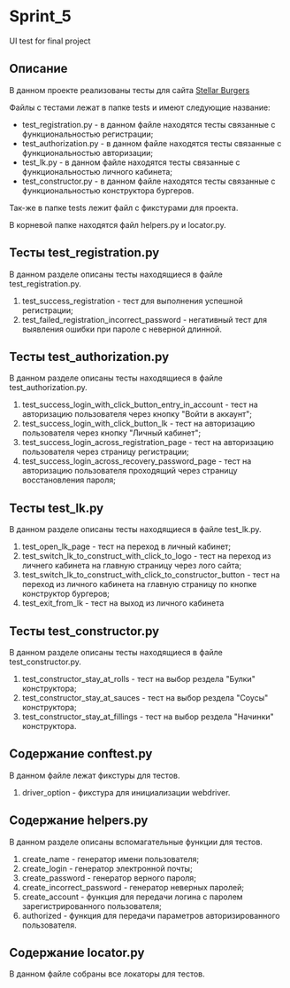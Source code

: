 # Sprint_5
UI test for final project
## Описание
В данном проекте реализованы тесты для сайта [Stellar Burgers](https://stellarburgers.nomoreparties.site)

Файлы с тестами лежат в папке tests и имеют следующие название:
* test_registration.py - в данном файле находятся тесты связанные с функциональностью регистрации;
* test_authorization.py - в данном файле находятся тесты связанные с функциональностью авторизации;
* test_lk.py - в данном файле находятся тесты связанные с функциональностью личного кабинета;
* test_constructor.py - в данном файле находятся тесты связанные с функциональностью конструктора бургеров.

Так-же в папке tests лежит файл с фикстурами для проекта.

В корневой папке находятся файл helpers.py и locator.py.

## Тесты test_registration.py
В данном разделе описаны тесты находящиеся в файле test_registration.py.

1. test_success_registration - тест для выполнения успешной регистрации;
2. test_failed_registration_incorrect_password - негативный тест для выявления ошибки при пароле с неверной длинной.

## Тесты test_authorization.py
В данном разделе описаны тесты находящиеся в файле test_authorization.py.

1. test_success_login_with_click_button_entry_in_account - тест на авторизацию пользователя через кнопку "Войти в аккаунт";
2. test_success_login_with_click_button_lk - тест на авторизацию пользователя через кнопку "Личный кабинет";
3. test_success_login_across_registration_page - тест на авторизацию пользователя через страницу регистрации;
4. test_success_login_across_recovery_password_page - тест на авторизацию пользователя проходящий через страницу восстановления пароля;

## Тесты test_lk.py
В данном разделе описаны тесты находящиеся в файле test_lk.py.

1. test_open_lk_page - тест на переход в личный кабинет;
2. test_switch_lk_to_construct_with_click_to_logo - тест на переход из личнего кабинета на главную страницу через лого сайта;
3. test_switch_lk_to_construct_with_click_to_constructor_button - тест на переход из личного кабинета на главную страницу по кнопке конструктор бургеров;
4. test_exit_from_lk - тест на выход из личного кабинета

## Тесты test_constructor.py
В данном разделе описаны тесты находящиеся в файле test_constructor.py.

1. test_constructor_stay_at_rolls - тест на выбор рездела "Булки" конструктора;
2. test_constructor_stay_at_sauces - тест на выбор рездела "Соусы" конструктора;
3. test_constructor_stay_at_fillings - тест на выбор рездела "Начинки" конструктора.

## Содержание conftest.py
В данном файле лежат фикстуры для тестов.

1. driver_option - фикстура для инициализации webdriver.

## Содержание helpers.py
В данном разделе описаны вспомагательные функции для тестов.

1. create_name - генератор имени пользователя;
2. create_login - генератор электронной почты;
3. create_password - генератор верного пароля;
4. create_incorrect_password - генератор неверных паролей;
5. create_account - функция для передачи логина с паролем зарегистрированного пользователя;
6. authorized - функция для передачи параметров авторизированного пользователя.

## Содержание locator.py
В данном файле собраны все локаторы для тестов.